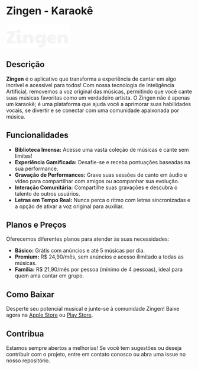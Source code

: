 # Zingen - Karaokê

![Logo do Zingen](assets/icons/logo.svg)

## Descrição

**Zingen** é o aplicativo que transforma a experiência de cantar em algo incrível e acessível para todos! Com nossa tecnologia de Inteligência Artificial, removemos a voz original das músicas, permitindo que você cante suas músicas favoritas como um verdadeiro artista. O Zingen não é apenas um karaokê; é uma plataforma que ajuda você a aprimorar suas habilidades vocais, se divertir e se conectar com uma comunidade apaixonada por música.

## Funcionalidades

- **Biblioteca Imensa:** Acesse uma vasta coleção de músicas e cante sem limites!
- **Experiência Gamificada:** Desafie-se e receba pontuações baseadas na sua performance.
- **Gravação de Performances:** Grave suas sessões de canto em áudio e vídeo para compartilhar com amigos ou acompanhar sua evolução.
- **Interação Comunitária:** Compartilhe suas gravações e descubra o talento de outros usuários.
- **Letras em Tempo Real:** Nunca perca o ritmo com letras sincronizadas e a opção de ativar a voz original para auxiliar.

## Planos e Preços

Oferecemos diferentes planos para atender às suas necessidades:

- **Básico:** Grátis com anúncios e até 5 músicas por dia.
- **Premium:** R$ 24,90/mês, sem anúncios e acesso ilimitado a todas as músicas.
- **Família:** R$ 21,90/mês por pessoa (mínimo de 4 pessoas), ideal para quem ama cantar em grupo.

## Como Baixar

Desperte seu potencial musical e junte-se à comunidade Zingen! Baixe agora na [Apple Store](#) ou [Play Store](#).

## Contribua

Estamos sempre abertos a melhorias! Se você tem sugestões ou deseja contribuir com o projeto, entre em contato conosco ou abra uma issue no nosso repositório.
